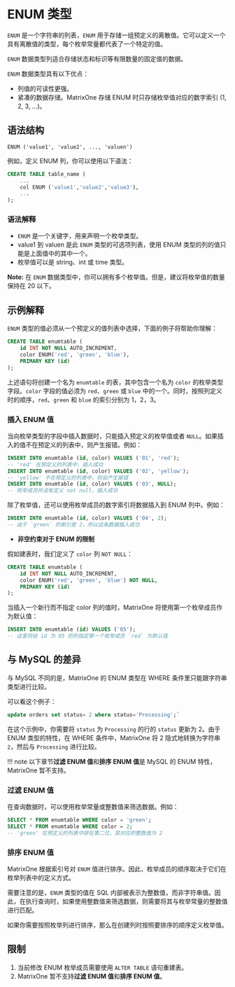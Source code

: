 # ENUM 类型

`ENUM` 是一个字符串的列表，`ENUM` 用于存储一组预定义的离散值。它可以定义一个具有离散值的类型，每个枚举常量都代表了一个特定的值。

`ENUM` 数据类型列适合存储状态和标识等有限数量的固定值的数据。

`ENUM` 数据类型具有以下优点：

- 列值的可读性更强。
- 紧凑的数据存储。MatrixOne 存储 ENUM 时只存储枚举值对应的数字索引 (1, 2, 3, …)。

## 语法结构

```
ENUM ('value1', 'value2', ..., 'valuen')
```

例如，定义 ENUM 列，你可以使用以下语法：

```sql
CREATE TABLE table_name (
    ...
    col ENUM ('value1','value2','value3'),
    ...
);
```

### 语法解释

- `ENUM` 是一个关键字，用来声明一个枚举类型。
- value1 到 valuen 是此 `ENUM` 类型的可选项列表，使用 ENUM 类型的列的值只能是上面值中的其中一个。
- 枚举值可以是 string、int 或 time 类型。

__Note:__ 在 `ENUM` 数据类型中，你可以拥有多个枚举值。但是，建议将枚举值的数量保持在 20 以下。

## 示例解释

`ENUM` 类型的值必须从一个预定义的值列表中选择，下面的例子将帮助你理解：

```sql
CREATE TABLE enumtable (
    id INT NOT NULL AUTO_INCREMENT,
    color ENUM('red', 'green', 'blue'),
    PRIMARY KEY (id)
);
```

上述语句将创建一个名为 `enumtable` 的表，其中包含一个名为 `color` 的枚举类型字段。`color` 字段的值必须为 `red`、`green` 或 `blue` 中的一个。同时，按照列定义时的顺序，`red`、`green` 和 `blue` 的索引分别为 1，2，3。

### 插入 ENUM 值

当向枚举类型的字段中插入数据时，只能插入预定义的枚举值或者 `NULL`。如果插入的值不在预定义的列表中，则产生报错。例如：

```sql
INSERT INTO enumtable (id, color) VALUES ('01', 'red');
-- 'red' 在预定义的列表中，插入成功
INSERT INTO enumtable (id, color) VALUES ('02', 'yellow');
-- 'yellow' 不在预定义的列表中，则会产生报错
INSERT INTO enumtable (id, color) VALUES ('03', NULL);
-- 枚举成员并没有定义 not null，插入成功
```

除了枚举值，还可以使用枚举成员的数字索引将数据插入到 ENUM 列中。例如：

```sql
INSERT INTO enumtable (id, color) VALUES ('04', 2);
-- 由于 `green` 的索引是 2，所以这条数据插入成功
```

- **非空约束对于 ENUM 的限制**

假如建表时，我们定义了 `color` 列 `NOT NULL`：

```sql
CREATE TABLE enumtable (
    id INT NOT NULL AUTO_INCREMENT,
    color ENUM('red', 'green', 'blue') NOT NULL,
    PRIMARY KEY (id)
);
```

当插入一个新行而不指定 color 列的值时，MatrixOne 将使用第一个枚举成员作为默认值：

```sql
INSERT INTO enumtable (id) VALUES ('05');
-- 这里将给 id 为 05 的列指定第一个枚举成员 `red` 为默认值
```

## 与 MySQL 的差异

与 MySQL 不同的是，MatrixOne 的 ENUM 类型在 WHERE 条件里只能跟字符串类型进行比较。

可以看这个例子：

```sql
update orders set status= 2 where status='Processing';`
```

在这个示例中，你需要将 `status` 为 `Processing` 的行的 `status` 更新为 2。由于 ENUM 类型的特性，在 WHERE 条件中，MatrixOne 将 2 隐式地转换为字符串 `2`，然后与 `Processing` 进行比较。

!!! note
    以下章节**过滤 ENUM 值**和**排序 ENUM 值**是 MySQL 的 ENUM 特性，MatrixOne 暂不支持。

### 过滤 ENUM 值

在查询数据时，可以使用枚举常量或整数值来筛选数据。例如：

```sql
SELECT * FROM enumtable WHERE color = 'green';
SELECT * FROM enumtable WHERE color = 2;
-- 'green' 在预定义的列表中排在第二位，其对应的整数值为 2
```

### 排序 ENUM 值

MatrixOne 根据索引号对 `ENUM` 值进行排序。因此，枚举成员的顺序取决于它们在枚举列表中的定义方式。

需要注意的是，`ENUM` 类型的值在 SQL 内部被表示为整数值，而非字符串值。因此，在执行查询时，如果使用整数值来筛选数据，则需要将其与枚举常量的整数值进行匹配。

如果你需要按照枚举列进行排序，那么在创建列时按照要排序的顺序定义枚举值。

## 限制

1. 当前修改 ENUM 枚举成员需要使用 `ALTER TABLE` 语句重建表。
2. MatrixOne 暂不支持**过滤 ENUM 值**和**排序 ENUM 值**。
